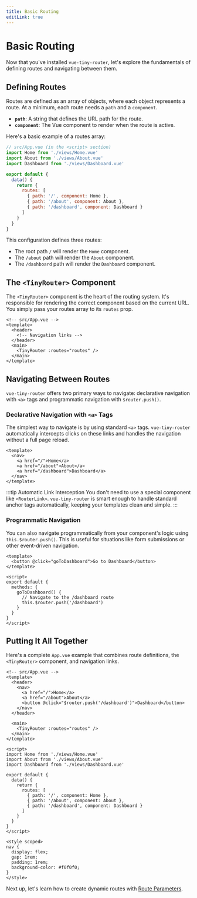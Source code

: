 ```yaml
---
title: Basic Routing
editLink: true
---
```


# Basic Routing

Now that you've installed `vue-tiny-router`, let's explore the fundamentals of defining routes and navigating between them.

## Defining Routes

Routes are defined as an array of objects, where each object represents a route. At a minimum, each route needs a `path` and a `component`.

- **`path`**: A string that defines the URL path for the route.
- **`component`**: The Vue component to render when the route is active.

Here's a basic example of a routes array:

```js
// src/App.vue (in the <script> section)
import Home from './views/Home.vue'
import About from './views/About.vue'
import Dashboard from './views/Dashboard.vue'

export default {
  data() {
    return {
      routes: [
        { path: '/', component: Home },
        { path: '/about', component: About },
        { path: '/dashboard', component: Dashboard }
      ]
    }
  }
}
```

This configuration defines three routes:
- The root path `/` will render the `Home` component.
- The `/about` path will render the `About` component.
- The `/dashboard` path will render the `Dashboard` component.

## The `<TinyRouter>` Component

The `<TinyRouter>` component is the heart of the routing system. It's responsible for rendering the correct component based on the current URL. You simply pass your routes array to its `routes` prop.

```vue
<!-- src/App.vue -->
<template>
  <header>
    <!-- Navigation links -->
  </header>
  <main>
    <TinyRouter :routes="routes" />
  </main>
</template>
```

## Navigating Between Routes

`vue-tiny-router` offers two primary ways to navigate: declarative navigation with `<a>` tags and programmatic navigation with `$router.push()`.

### Declarative Navigation with `<a>` Tags

The simplest way to navigate is by using standard `<a>` tags. `vue-tiny-router` automatically intercepts clicks on these links and handles the navigation without a full page reload.

```vue
<template>
  <nav>
    <a href="/">Home</a>
    <a href="/about">About</a>
    <a href="/dashboard">Dashboard</a>
  </nav>
</template>
```

:::tip Automatic Link Interception
You don't need to use a special component like `<RouterLink>`. `vue-tiny-router` is smart enough to handle standard anchor tags automatically, keeping your templates clean and simple.
:::

### Programmatic Navigation

You can also navigate programmatically from your component's logic using `this.$router.push()`. This is useful for situations like form submissions or other event-driven navigation.

```vue
<template>
  <button @click="goToDashboard">Go to Dashboard</button>
</template>

<script>
export default {
  methods: {
    goToDashboard() {
      // Navigate to the /dashboard route
      this.$router.push('/dashboard')
    }
  }
}
</script>
```

## Putting It All Together

Here's a complete `App.vue` example that combines route definitions, the `<TinyRouter>` component, and navigation links.

```vue
<!-- src/App.vue -->
<template>
  <header>
    <nav>
      <a href="/">Home</a>
      <a href="/about">About</a>
      <button @click="$router.push('/dashboard')">Dashboard</button>
    </nav>
  </header>
  
  <main>
    <TinyRouter :routes="routes" />
  </main>
</template>

<script>
import Home from './views/Home.vue'
import About from './views/About.vue'
import Dashboard from './views/Dashboard.vue'

export default {
  data() {
    return {
      routes: [
        { path: '/', component: Home },
        { path: '/about', component: About },
        { path: '/dashboard', component: Dashboard }
      ]
    }
  }
}
</script>

<style scoped>
nav {
  display: flex;
  gap: 1rem;
  padding: 1rem;
  background-color: #f0f0f0;
}
</style>
```

Next up, let's learn how to create dynamic routes with [Route Parameters](./route-parameters.md). 